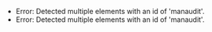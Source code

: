 * Error: Detected multiple elements with an id of 'manaudit'.
* Error: Detected multiple elements with an id of 'manaudit'.
